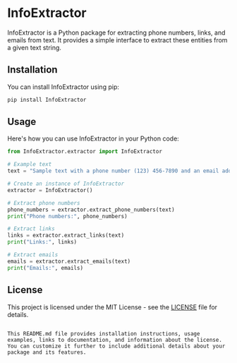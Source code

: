 # InfoExtractor

InfoExtractor is a Python package for extracting phone numbers, links, and emails from text. It provides a simple interface to extract these entities from a given text string.

## Installation

You can install InfoExtractor using pip:

```bash
pip install InfoExtractor
```

## Usage

Here's how you can use InfoExtractor in your Python code:

```python
from InfoExtractor.extractor import InfoExtractor

# Example text
text = "Sample text with a phone number (123) 456-7890 and an email address example@email.com."

# Create an instance of InfoExtractor
extractor = InfoExtractor()

# Extract phone numbers
phone_numbers = extractor.extract_phone_numbers(text)
print("Phone numbers:", phone_numbers)

# Extract links
links = extractor.extract_links(text)
print("Links:", links)

# Extract emails
emails = extractor.extract_emails(text)
print("Emails:", emails)
```

## License

This project is licensed under the MIT License - see the [LICENSE](LICENSE) file for details.
```

This README.md file provides installation instructions, usage examples, links to documentation, and information about the license. You can customize it further to include additional details about your package and its features.

